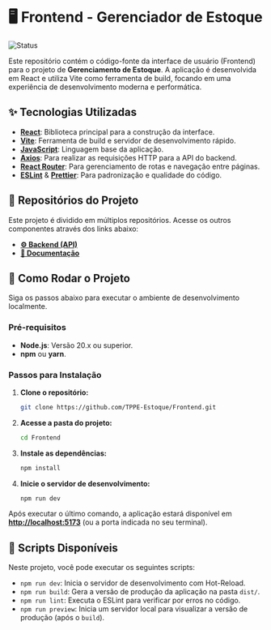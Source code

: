 # 🖥️ Frontend - Gerenciador de Estoque

![Status](https://img.shields.io/badge/status-em--desenvolvimento-yellow)

Este repositório contém o código-fonte da interface de usuário (Frontend) para o projeto de **Gerenciamento de Estoque**. A aplicação é desenvolvida em React e utiliza Vite como ferramenta de build, focando em uma experiência de desenvolvimento moderna e performática.

## ✨ Tecnologias Utilizadas

-   **[React](https://react.dev/)**: Biblioteca principal para a construção da interface.
-   **[Vite](https://vitejs.dev/)**: Ferramenta de build e servidor de desenvolvimento rápido.
-   **[JavaScript](https://developer.mozilla.org/pt-BR/docs/Web/JavaScript)**: Linguagem base da aplicação.
-   **[Axios](https://axios-http.com/)**: Para realizar as requisições HTTP para a API do backend.
-   **[React Router](https://reactrouter.com/)**: Para gerenciamento de rotas e navegação entre páginas.
-   **[ESLint](https://eslint.org/)** & **[Prettier](https://prettier.io/)**: Para padronização e qualidade do código.

## 🔗 Repositórios do Projeto

Este projeto é dividido em múltiplos repositórios. Acesse os outros componentes através dos links abaixo:

-   **[⚙️ Backend (API)](https://github.com/TPPE-Estoque/Backend)**
-   **[📄 Documentação](https://github.com/TPPE-Estoque/Doc)**

## 🚀 Como Rodar o Projeto

Siga os passos abaixo para executar o ambiente de desenvolvimento localmente.

### Pré-requisitos

-   **Node.js**: Versão 20.x ou superior.
-   **npm** ou **yarn**.

### Passos para Instalação

1.  **Clone o repositório:**
    ```bash
    git clone https://github.com/TPPE-Estoque/Frontend.git
    ```

2.  **Acesse a pasta do projeto:**
    ```bash
    cd Frontend
    ```

3.  **Instale as dependências:**
    ```bash
    npm install
    ```

4.  **Inicie o servidor de desenvolvimento:**
    ```bash
    npm run dev
    ```

Após executar o último comando, a aplicação estará disponível em **[http://localhost:5173](http://localhost:5173)** (ou a porta indicada no seu terminal).

## 📜 Scripts Disponíveis

Neste projeto, você pode executar os seguintes scripts:

-   `npm run dev`: Inicia o servidor de desenvolvimento com Hot-Reload.
-   `npm run build`: Gera a versão de produção da aplicação na pasta `dist/`.
-   `npm run lint`: Executa o ESLint para verificar por erros no código.
-   `npm run preview`: Inicia um servidor local para visualizar a versão de produção (após o `build`).
